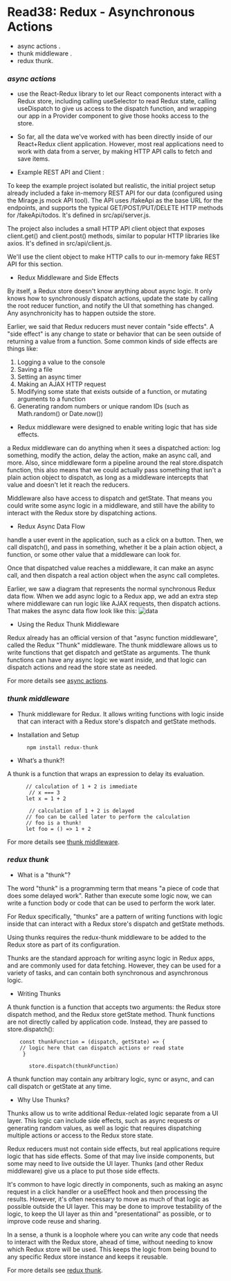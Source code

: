 # Read38:   Redux - Asynchronous Actions
* async actions .
* thunk middleware .
* redux thunk.

### *async actions*

- use the React-Redux library to let our React components interact with a Redux store, including calling useSelector to read Redux state, calling useDispatch to give us access to the dispatch function, and wrapping our app in a Provider component to give those hooks access to the store.

- So far, all the data we've worked with has been directly inside of our React+Redux client application. However, most real applications need to work with data from a server, by making HTTP API calls to fetch and save items.

- Example REST API and Client :

To keep the example project isolated but realistic, the initial project setup already included a fake in-memory REST API for our data (configured using the Mirage.js mock API tool). The API uses /fakeApi as the base URL for the endpoints, and supports the typical GET/POST/PUT/DELETE HTTP methods for /fakeApi/todos. It's defined in src/api/server.js.

The project also includes a small HTTP API client object that exposes client.get() and client.post() methods, similar to popular HTTP libraries like axios. It's defined in src/api/client.js.

We'll use the client object to make HTTP calls to our in-memory fake REST API for this section.

- Redux Middleware and Side Effects

By itself, a Redux store doesn't know anything about async logic. It only knows how to synchronously dispatch actions, update the state by calling the root reducer function, and notify the UI that something has changed. Any asynchronicity has to happen outside the store.

Earlier, we said that Redux reducers must never contain "side effects". A "side effect" is any change to state or behavior that can be seen outside of returning a value from a function. Some common kinds of side effects are things like:
1. Logging a value to the console
2. Saving a file
3. Setting an async timer
4. Making an AJAX HTTP request
5. Modifying some state that exists outside of a function, or mutating arguments to a function
6. Generating random numbers or unique random IDs (such as Math.random() or Date.now())

- Redux middleware were designed to enable writing logic that has side effects.

a Redux middleware can do anything when it sees a dispatched action: log something, modify the action, delay the action, make an async call, and more. Also, since middleware form a pipeline around the real store.dispatch function, this also means that we could actually pass something that isn't a plain action object to dispatch, as long as a middleware intercepts that value and doesn't let it reach the reducers.

Middleware also have access to dispatch and getState. That means you could write some async logic in a middleware, and still have the ability to interact with the Redux store by dispatching actions.

- Redux Async Data Flow

handle a user event in the application, such as a click on a button. Then, we call dispatch(), and pass in something, whether it be a plain action object, a function, or some other value that a middleware can look for.

Once that dispatched value reaches a middleware, it can make an async call, and then dispatch a real action object when the async call completes.

Earlier, we saw a diagram that represents the normal synchronous Redux data flow. When we add async logic to a Redux app, we add an extra step where middleware can run logic like AJAX requests, then dispatch actions. That makes the async data flow look like this:
![data](https://d33wubrfki0l68.cloudfront.net/08d01ed85246d3ece01963408572f3f6dfb49d41/4bc12/assets/images/reduxasyncdataflowdiagram-d97ff38a0f4da0f327163170ccc13e80.gif)

- Using the Redux Thunk Middleware

Redux already has an official version of that "async function middleware", called the Redux "Thunk" middleware. The thunk middleware allows us to write functions that get dispatch and getState as arguments. The thunk functions can have any async logic we want inside, and that logic can dispatch actions and read the store state as needed.

For more details see [async actions](https://redux.js.org/tutorials/fundamentals/part-6-async-logic#example-rest-api-and-client).

### *thunk middleware*

 - Thunk middleware for Redux. It allows writing functions with logic inside that can interact with a Redux store's dispatch and getState methods.

 - Installation and Setup

          npm install redux-thunk

- What’s a thunk?!

A thunk is a function that wraps an expression to delay its evaluation.
 
          // calculation of 1 + 2 is immediate
           // x === 3
          let x = 1 + 2
               
           // calculation of 1 + 2 is delayed
          // foo can be called later to perform the calculation
          // foo is a thunk!
          let foo = () => 1 + 2


For more details see  [thunk middleware](https://github.com/reduxjs/redux-thunk).

### *redux thunk*

- What is a "thunk"?

The word "thunk" is a programming term that means "a piece of code that does some delayed work". Rather than execute some logic now, we can write a function body or code that can be used to perform the work later.

For Redux specifically, "thunks" are a pattern of writing functions with logic inside that can interact with a Redux store's dispatch and getState methods.

Using thunks requires the redux-thunk middleware to be added to the Redux store as part of its configuration.

Thunks are the standard approach for writing async logic in Redux apps, and are commonly used for data fetching. However, they can be used for a variety of tasks, and can contain both synchronous and asynchronous logic.

- Writing Thunks

A thunk function is a function that accepts two arguments: the Redux store dispatch method, and the Redux store getState method. Thunk functions are not directly called by application code. Instead, they are passed to store.dispatch():

        const thunkFunction = (dispatch, getState) => {
        // logic here that can dispatch actions or read state
         }

           store.dispatch(thunkFunction)

A thunk function may contain any arbitrary logic, sync or async, and can call dispatch or getState at any time.

- Why Use Thunks?

Thunks allow us to write additional Redux-related logic separate from a UI layer. This logic can include side effects, such as async requests or generating random values, as well as logic that requires dispatching multiple actions or access to the Redux store state.

Redux reducers must not contain side effects, but real applications require logic that has side effects. Some of that may live inside components, but some may need to live outside the UI layer. Thunks (and other Redux middleware) give us a place to put those side effects.

It's common to have logic directly in components, such as making an async request in a click handler or a useEffect hook and then processing the results. However, it's often necessary to move as much of that logic as possible outside the UI layer. This may be done to improve testability of the logic, to keep the UI layer as thin and "presentational" as possible, or to improve code reuse and sharing.

In a sense, a thunk is a loophole where you can write any code that needs to interact with the Redux store, ahead of time, without needing to know which Redux store will be used. This keeps the logic from being bound to any specific Redux store instance and keeps it reusable.

For more details see  [redux thunk](https://redux.js.org/usage/writing-logic-thunks).
